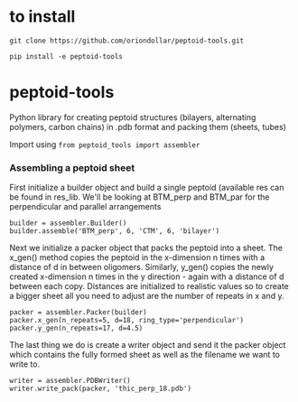 # to install 
`git clone https://github.com/oriondollar/peptoid-tools.git`

`pip install -e peptoid-tools`

# peptoid-tools
Python library for creating peptoid structures (bilayers, alternating polymers, carbon chains) in .pdb format and packing them (sheets, tubes)

Import using `from peptoid_tools import assembler`

### Assembling a peptoid sheet
First initialize a builder object and build a single peptoid (available res can be found in res_lib. We'll be looking at BTM_perp and BTM_par for the perpendicular and parallel arrangements

```
builder = assembler.Builder()
builder.assemble('BTM_perp', 6, 'CTM', 6, 'bilayer')
```

Next we initialize a packer object that packs the peptoid into a sheet. The x_gen() method copies the peptoid in the x-dimension n times with a distance of d in between oligomers. Similarly, y_gen() copies the newly created x-dimension n times in the y direction - again with a distance of d between each copy. Distances are initialized to realistic values so to create a bigger sheet all you need to adjust are the number of repeats in x and y.

```
packer = assembler.Packer(builder)
packer.x_gen(n_repeats=5, d=18, ring_type='perpendicular')
packer.y_gen(n_repeats=17, d=4.5)
```

The last thing we do is create a writer object and send it the packer object which contains the fully formed sheet as well as the filename we want to write to.

```
writer = assembler.PDBWriter()
writer.write_pack(packer, 'thic_perp_18.pdb')
```
